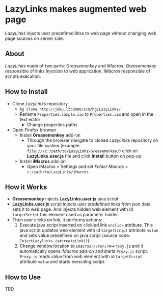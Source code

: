 # LazyLinks makes augmented web page
*LazyLinks* injects user predefined links to web page without changing web page sources on server side. 

## About 
*LazyLinks* made of two parts: *Greasemonkey* and *iMacros*. *Greasemonkey* responsible of links injection to web application, *iMacros* responsible of scripts execution.

## How to Install
- Clone *LazyLinks* repository
    + `hg clone http://joku.lt:8080/scm/hg/LazyLinks/`
    + Rename `Properties.sample.iim` to `Properties.iim` and open in the text editor
        * Change properties paths
- Open Firefox browser
    + Install **Greasemonkey** add-on
        * Through the browser navigate to cloned *LazyLinks* repository on your file system (example: `file:///c:/path/to/LazyLinks/Greasemonkey/`) click on **LazyLinks.user.js** file and click **Install** button on pop-up
    + Install **iMacros** add-on 
        * Open iMacros > Settings and set *Folder Macros* = `c:/path/to/LazyLinks/iMacros`

## How it Works
- **Greasemonkey** injects **LazyLinks.user.js** java script
- **LazyLinks.user.js** script injects user predefined links from json data sets it to web page. And injects hidden web element with id `targetScript` this element used as parameter holder.
- Then user clicks on link, it performs actions:
    1. Execute java script inserted on clickled link `onclick` attribute. This java script updates web element with id `targetScript`  attribute `value`  and sets value predefined on java script (source code: `InjectLazylinks.js#createLink()`). 
    2. Change window.location to `imacros://run/?m=Proxy.js` and it automatically opens *iMacros* add-on and starts `Proxy.js` script. `Proxy.js` reads value from web element with id `targetScript`  attribute `value` and starts executing script.

## How to Use
TBD

